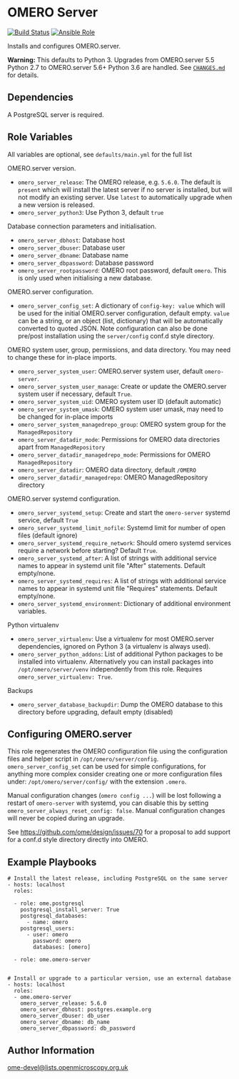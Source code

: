 OMERO Server
============

[![Build Status](https://travis-ci.org/ome/ansible-role-omero-server.svg)](https://travis-ci.org/ome/ansible-role-omero-server)
[![Ansible Role](https://img.shields.io/ansible/role/41085.svg)](https://galaxy.ansible.com/ome/omero_server/)

Installs and configures OMERO.server.

**Warning:** This defaults to Python 3.
Upgrades from OMERO.server 5.5 Python 2.7 to OMERO.server 5.6+ Python 3.6 are handled.
See [`CHANGES.md`](./CHANGES.md) for details.


Dependencies
------------

A PostgreSQL server is required.



Role Variables
--------------

All variables are optional, see `defaults/main.yml` for the full list

OMERO.server version.
- `omero_server_release`: The OMERO release, e.g. `5.6.0`.
  The default is `present` which will install the latest server if no server is installed, but will not modify an existing server.
  Use `latest` to automatically upgrade when a new version is released.
- `omero_server_python3`: Use Python 3, default `true`

Database connection parameters and initialisation.
- `omero_server_dbhost`: Database host
- `omero_server_dbuser`: Database user
- `omero_server_dbname`: Database name
- `omero_server_dbpassword`: Database password
- `omero_server_rootpassword`: OMERO root password, default `omero`.
  This is only used when initialising a new database.

OMERO.server configuration.
- `omero_server_config_set`: A dictionary of `config-key: value` which will be used for the initial OMERO.server configuration, default empty.
  `value` can be a string, or an object (list, dictionary) that will be automatically converted to quoted JSON.
  Note configuration can also be done pre/post installation using the `server/config` conf.d style directory.

OMERO system user, group, permissions, and data directory.
You may need to change these for in-place imports.
- `omero_server_system_user`: OMERO.server system user, default `omero-server`.
- `omero_server_system_user_manage`: Create or update the OMERO.server system user if necessary, default `True`.
- `omero_server_system_uid`: OMERO system user ID (default automatic)
- `omero_server_system_umask`: OMERO system user umask, may need to be changed for in-place imports
- `omero_server_system_managedrepo_group`: OMERO system group for the `ManagedRepository`
- `omero_server_datadir_mode`: Permissions for OMERO data directories apart from `ManagedRepository`
- `omero_server_datadir_managedrepo_mode`: Permissions for OMERO `ManagedRepository`
- `omero_server_datadir`: OMERO data directory, default `/OMERO`
- `omero_server_datadir_managedrepo`: OMERO ManagedRepository directory

OMERO.server systemd configuration.
- `omero_server_systemd_setup`: Create and start the `omero-server` systemd service, default `True`
- `omero_server_systemd_limit_nofile`: Systemd limit for number of open files (default ignore)
- `omero_server_systemd_require_network`: Should omero systemd services require a network before starting? Default `True`.
- `omero_server_systemd_after`: A list of strings with additional service names to appear in systemd unit file "After" statements. Default empty/none.
- `omero_server_systemd_requires`: A list of strings with additional service names to appear in systemd unit file "Requires" statements. Default empty/none.
- `omero_server_systemd_environment`: Dictionary of additional environment variables.

Python virtualenv
- `omero_server_virtualenv`: Use a virtualenv for most OMERO.server dependencies, ignored on Python 3 (a virtualenv is always used).
- `omero_server_python_addons`: List of additional Python packages to be installed into virtualenv.
  Alternatively you can install packages into `/opt/omero/server/venv` independently from this role.
  Requires `omero_server_virtualenv: True`.

Backups
- `omero_server_database_backupdir`: Dump the OMERO database to this directory before upgrading, default empty (disabled)


Configuring OMERO.server
------------------------

This role regenerates the OMERO configuration file using the configuration files and helper script in `/opt/omero/server/config`.
`omero_server_config_set` can be used for simple configurations, for anything more complex consider creating one or more configuration files under: `/opt/omero/server/config/` with the extension `.omero`.

Manual configuration changes (`omero config ...`) will be lost following a restart of `omero-server` with systemd, you can disable this by setting `omero_server_always_reset_config: false`.
Manual configuration changes will never be copied during an upgrade.

See https://github.com/ome/design/issues/70 for a proposal to add support for a conf.d style directory directly into OMERO.


Example Playbooks
-----------------

    # Install the latest release, including PostgreSQL on the same server
    - hosts: localhost
      roles:

      - role: ome.postgresql
        postgresql_install_server: True
        postgresql_databases:
          - name: omero
        postgresql_users:
          - user: omero
            password: omero
            databases: [omero]

      - role: ome.omero-server


    # Install or upgrade to a particular version, use an external database
    - hosts: localhost
      roles:
      - ome.omero-server
        omero_server_release: 5.6.0
        omero_server_dbhost: postgres.example.org
        omero_server_dbuser: db_user
        omero_server_dbname: db_name
        omero_server_dbpassword: db_password


Author Information
------------------

ome-devel@lists.openmicroscopy.org.uk

